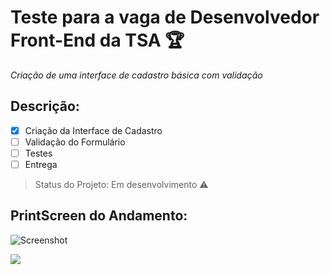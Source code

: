 # Teste para a vaga de Desenvolvedor Front-End da TSA :trophy:

*Criação de uma interface de cadastro básica com validação*

<h2>Descrição:</h2>

- [x] Criação da Interface de Cadastro
- [ ] Validação do Formulário
- [ ] Testes
- [ ] Entrega

> Status do Projeto: Em desenvolvimento :warning:

<h2>PrintScreen do Andamento:</h2>

![Screenshot](https://raw.github.com/forg1v3n/tsa-test/master/assets/img/print4.png)

<img src="https://img.shields.io/badge/The%20Dream-Came%20True-blue">